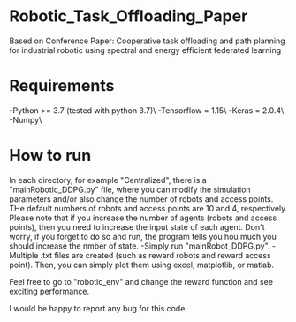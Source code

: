 # Robotic_Task_Offloading_Paper
Based on Conference Paper: Cooperative task offloading and path planning for industrial robotic using spectral and energy efficient federated learning

# Requirements
-Python >= 3.7 (tested with python 3.7)\\
-Tensorflow = 1.15\\
-Keras = 2.0.4\\
-Numpy\\

# How to run
In each directory, for example "Centralized", there is a "mainRobotic_DDPG.py" file, where you can modify the simulation parameters and/or also change the number of robots and access points. THe default numbers of robots and access points are 10 and 4, respectively. Please note that if you increase the number of agents (robots and access points), then you need to increase the input state of each agent. Don't worry, if you forget to do so and run, the program tells you hou much you should increase the nmber of state.
-Simply run "mainRobot_DDPG.py".
-Multiple .txt files are created (such as reward robots and reward access point). Then, you can simply plot them using excel, matplotlib, or matlab.

Feel free to go to "robotic_env" and change the reward function and see exciting performance.

I would be happy to report any bug for this code.
